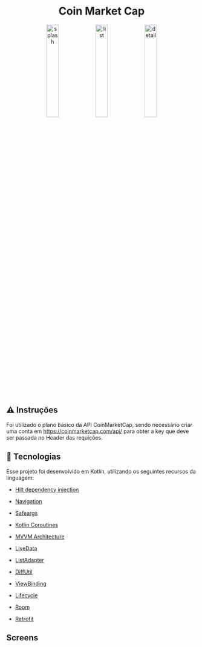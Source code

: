 <h1 align="center">
   Coin Market Cap
</h1>

<p align="center">
  <img alt="splash" src=".github/coin_gif.gif" width="25%">
  <img alt="list" src=".github/list.jpg" width="25%">
  <img alt="detail" src=".github/details.jpg" width="25%">
</p>

## ⚠️ Instruções

Foi utilizado o plano básico da API CoinMarketCap, sendo necessário criar uma conta em https://coinmarketcap.com/api/ para obter a key que deve ser passada no Header das requições.

## 🚀 Tecnologias

Esse projeto foi desenvolvido em Kotlin, utilizando os seguintes recursos da linguagem:

* [Hilt dependency injection](https://developer.android.com/training/dependency-injection/hilt-android)

* [Navigation](https://developer.android.com/guide/navigation)

* [Safeargs](https://developer.android.com/guide/navigation/navigation-pass-data)

* [Kotlin Coroutines](https://developer.android.com/kotlin/coroutines)

* [MVVM Architecture](https://developer.android.com/jetpack/guide)

* [LiveData](https://developer.android.com/topic/libraries/architecture/livedata)

* [ListAdapter](https://developer.android.com/topic/libraries/architecture/paging/v3-overview)

* [DiffUtil](https://developer.android.com/reference/androidx/recyclerview/widget/DiffUtil)

* [ViewBinding](https://developer.android.com/topic/libraries/view-binding)

* [Lifecycle](https://developer.android.com/guide/components/activities/activity-lifecycle)

* [Room](https://developer.android.com/training/data-storage/room)

* [Retrofit](https://square.github.io/retrofit/)

## Screens
